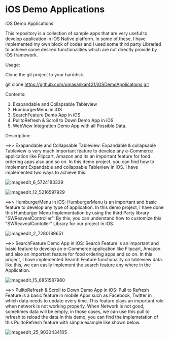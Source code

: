 # iOS Demo Applications
iOS Demo Applications

This repository is a collection of sample apps that are very useful to develop application in iOS Native platform. In some of these, I have implemented my own block of codes and I used some third party Libraried to achieve some desired functionalities which are not directly provide by iOS framework.

Usage:

Clone the git project to your harddisk.

git clone https://github.com/umasankar421/iOSDemoApplications.git

Contents:

1. Exapandable and Collapsable Tableview
2. HumburgerMenu in iOS
3. SearchFeature Demo App in iOS
4. PulltoRefresh & Scroll to Down Demo App in iOS
5. WebView Integration Demo App with all Possible Data.


Description:

==>> Exapandable and Collapsable Tableview: Expandable & collapsable Tableview is very much important feature to develop any e-Commerce application like Flipcart, Amazon and its an important feature for food ordering apps also and so on. In this demo project, you can find how to implement Expandable and collapsable Tableview in iOS. I have implemented two ways to achieve this.


![imageedit_6_5724183339](https://cloud.githubusercontent.com/assets/16932599/21347188/8d85ddec-c6cd-11e6-8788-ff31c46d8253.jpg)

![imageedit_12_5216597929](https://cloud.githubusercontent.com/assets/16932599/21347038/fa05dd6a-c6cc-11e6-80ca-9bf816deb67d.jpg)




==>> HumburgerMenu in iOS: HumburgerMenu is an important and basic feature to develop any type of application. In this demo project, I have done this Humburger Menu Implementation by using the third Party library "SWReavealController". By this, you can understand how to customize this "SWReavealContoller" Library for our project in iOS.



![imageedit_2_7280189651](https://cloud.githubusercontent.com/assets/16932599/21347118/56dec98e-c6cd-11e6-8724-ac03fabad40a.jpg)


==>> SearchFeature Demo App in iOS: Search Feature is an important and basic feature to develop an e-Commerce application like Flipcart, Amazon and also an important feature for food ordering apps and so on. In this project, I have implemented Search Feature functionality on tableview data. like this, we can easily implement the search feature any where in the Application.


![imageedit_15_6851587980](https://cloud.githubusercontent.com/assets/16932599/21347036/f7d382c2-c6cc-11e6-8bf9-517c9fff128e.jpg)


==>> PulltoRefresh & Scroll to Down Demo App in iOS: Pull to Refresh Feature is a basic feature in mobile Apps such as Facebook, Twitter in which data needs to update every time. This feature plays an important role when network is not working properly. When Network is not good, sometimes data will be empty, in those cases, we can use this pull to refresh to reload the data.In this demo, you can find the implemetation of this PulltoRefresh feature with simple example like shown below.


![imageedit_25_9030434105](https://cloud.githubusercontent.com/assets/16932599/21383835/aa6273e2-c78d-11e6-8f49-6944a2f69485.jpg)



